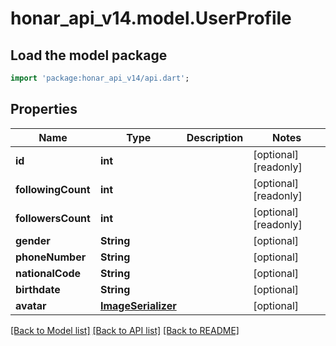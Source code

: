 # honar_api_v14.model.UserProfile

## Load the model package
```dart
import 'package:honar_api_v14/api.dart';
```

## Properties
Name | Type | Description | Notes
------------ | ------------- | ------------- | -------------
**id** | **int** |  | [optional] [readonly] 
**followingCount** | **int** |  | [optional] [readonly] 
**followersCount** | **int** |  | [optional] [readonly] 
**gender** | **String** |  | [optional] 
**phoneNumber** | **String** |  | [optional] 
**nationalCode** | **String** |  | [optional] 
**birthdate** | **String** |  | [optional] 
**avatar** | [**ImageSerializer**](ImageSerializer.md) |  | [optional] 

[[Back to Model list]](../README.md#documentation-for-models) [[Back to API list]](../README.md#documentation-for-api-endpoints) [[Back to README]](../README.md)


